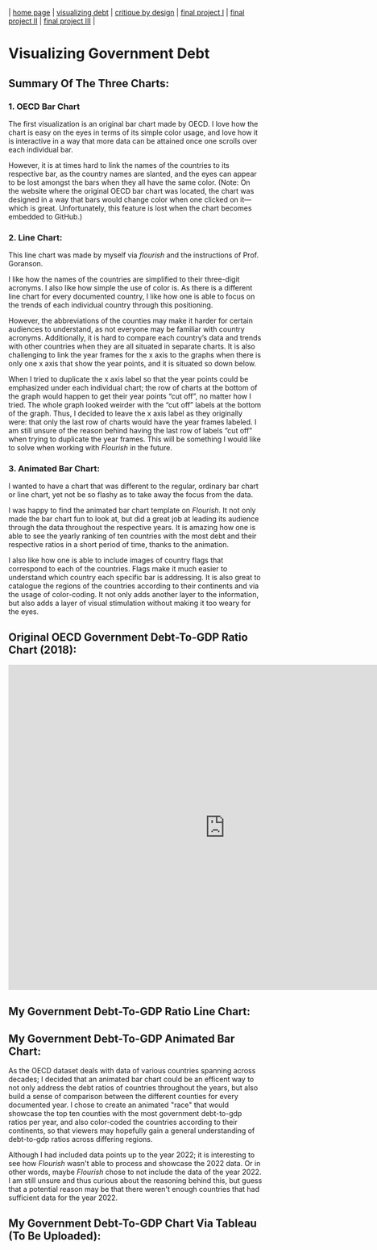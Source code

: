 | [home page](https://cmustudent.github.io/tswd-portfolio-templates/) | [visualizing debt](visualizing-government-debt) | [critique by design](critique-by-design) | [final project I](final-project-part-one) | [final project II](final-project-part-two) | [final project III](final-project-part-three) |

# Visualizing Government Debt
## Summary Of The Three Charts:


### 1. OECD Bar Chart
The first visualization is an original bar chart made by OECD.
I love how the chart is easy on the eyes in terms of its simple color usage, and love how it is interactive in a way that more data can be attained once one scrolls over each individual bar. 

However, it is at times hard to link the names of the countries to its respective bar, as the country names are slanted, and the eyes can appear to be lost amongst the bars when they all have the same color.
(Note: On the website where the original OECD bar chart was located, the chart was designed in a way that bars would change color when one clicked on it—which is great. Unfortunately, this feature is lost when the chart becomes embedded to GitHub.)


### 2. Line Chart:

This line chart was made by myself via _flourish_ and the instructions of Prof. Goranson.

I like how the names of the countries are simplified to their three-digit acronyms. I also like how simple the use of color is. As there is a different line chart for every documented country, I like how one is able to focus on the trends of each individual country through this positioning. 

However, the abbreviations of the counties may make it harder for certain audiences to understand, as not everyone may be familiar with country acronyms. Additionally, it is hard to compare each country’s data and trends with other countries when they are all situated in separate charts. It is also challenging to link the year frames for the x axis to the graphs when there is only one x axis that show the year points, and it is situated so down below. 

When I tried to duplicate the x axis label so that the year points could be emphasized under each individual chart; the row of charts at the bottom of the graph would happen to get their year points “cut off”, no matter how I tried. The whole graph looked weirder with the “cut off” labels at the bottom of the graph. Thus, I decided to leave the x axis label as they originally were: that only the last row of charts would have the year frames labeled. I am still unsure of the reason behind having the last row of labels “cut off” when trying to duplicate the year frames.
This will be something I would like to solve when working with _Flourish_ in the future.


### 3. Animated Bar Chart:

I wanted to have a chart that was different to the regular, ordinary bar chart or line chart, yet not be so flashy as to take away the focus from the data.

I was happy to find the animated bar chart template on _Flourish_. It not only made the bar chart fun to look at, but did a great job at leading its audience through the data throughout the respective years. It is amazing how one is able to see the yearly ranking of ten countries with the most debt and their respective ratios in a short period of time, thanks to the animation.

I also like how one is able to include images of country flags that correspond to each of the countries. Flags make it much easier to understand which country each specific bar is addressing. It is also great to catalogue the regions of the countries according to their continents and via the usage of color-coding. It not only adds another layer to the information, but also adds a layer of visual stimulation without making it too weary for the eyes.




## Original OECD Government Debt-To-GDP Ratio Chart (2018):
<iframe src="https://data.oecd.org/chart/7bgS" width="860" height="645" style="border: 0" mozallowfullscreen="true" webkitallowfullscreen="true" allowfullscreen="true"><a href="https://data.oecd.org/chart/7bgS" target="_blank">OECD Chart: General government debt, Total, % of GDP, Annual, 2018</a></iframe>

## My Government Debt-To-GDP Ratio Line Chart:
<div class="flourish-embed flourish-chart" data-src="visualisation/14983354"><script src="https://public.flourish.studio/resources/embed.js"></script></div>


## My Government Debt-To-GDP Animated Bar Chart:
<div class="flourish-embed flourish-bar-chart-race" data-src="visualisation/14984296"><script src="https://public.flourish.studio/resources/embed.js"></script></div>

As the OECD dataset deals with data of various countries spanning across decades; I decided that an animated bar chart could be an efficent way to not only address the debt ratios of countries throughout the years, but also build a sense of comparison between the different counties for every documented year. I chose to create an animated "race" that would showcase the top ten counties with the most government debt-to-gdp ratios per year, and also color-coded the countries according to their continents, so that viewers may hopefully gain a general understanding of debt-to-gdp ratios across differing regions.

Although I had included data points up to the year 2022; it is interesting to see how _Flourish_ wasn't able to process and showcase the 2022 data. Or in other words, maybe _Flourish_ chose to not include the data of the year 2022. I am still unsure and thus curious about the reasoning behind this, but guess that a potential reason may be that there weren't enough countries that had sufficient data for the year 2022.

## My Government Debt-To-GDP Chart Via Tableau (To Be Uploaded):
